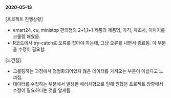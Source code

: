 #### 2020-05-13

[프로젝트 진행상황]

- emart24, cu, ministop 편의점의 2+1,1+1 제품의 제품명, 가격, 제조사, 이미지를 크롤링 해왔음.
- R코드에서 try-catch로 오류를 잡아야 하는데, 그냥 오류를 내면서 종료됨. 이 부분을 수정이 필요함.

[느낀점]

- 크롤링하는 과정에서 정형화되어있지 않은 데이터를 가져오는 부분이 아쉽다고 느껴짐.
- 데이터를 수집하는 부분에서 발생한 에러사항으로 인해 원했던 프로젝트 방향에서 수정이 필요하다는 것을 알게됨.

























